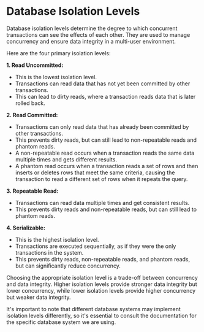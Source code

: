 # Database Isolation Levels

Database isolation levels determine the degree to which concurrent transactions can see the effects of each other. They are used to manage concurrency and ensure data integrity in a multi-user environment. 

Here are the four primary isolation levels:

**1. Read Uncommitted:**
* This is the lowest isolation level.
* Transactions can read data that has not yet been committed by other transactions.
* This can lead to dirty reads, where a transaction reads data that is later rolled back.

**2. Read Committed:**
* Transactions can only read data that has already been committed by other transactions.
* This prevents dirty reads, but can still lead to non-repeatable reads and phantom reads.
* A non-repeatable read occurs when a transaction reads the same data multiple times and gets different results.
* A phantom read occurs when a transaction reads a set of rows and then inserts or deletes rows that meet the same criteria, causing the transaction to read a different set of rows when it repeats the query.

**3. Repeatable Read:**
* Transactions can read data multiple times and get consistent results.
* This prevents dirty reads and non-repeatable reads, but can still lead to phantom reads.

**4. Serializable:**
* This is the highest isolation level.
* Transactions are executed sequentially, as if they were the only transactions in the system.
* This prevents dirty reads, non-repeatable reads, and phantom reads, but can significantly reduce concurrency.

Choosing the appropriate isolation level is a trade-off between concurrency and data integrity. Higher isolation levels provide stronger data integrity but lower concurrency, while lower isolation levels provide higher concurrency but weaker data integrity.

It's important to note that different database systems may implement isolation levels differently, so it's essential to consult the documentation for the specific database system we are using.
